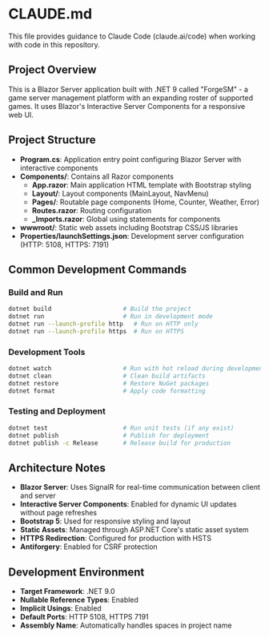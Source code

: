 # CLAUDE.md

This file provides guidance to Claude Code (claude.ai/code) when working with code in this repository.

## Project Overview

This is a Blazor Server application built with .NET 9 called "ForgeSM" - a game server management platform with an expanding roster of supported games. It uses Blazor's Interactive Server Components for a responsive web UI.

## Project Structure

- **Program.cs**: Application entry point configuring Blazor Server with interactive components
- **Components/**: Contains all Razor components
  - **App.razor**: Main application HTML template with Bootstrap styling
  - **Layout/**: Layout components (MainLayout, NavMenu)  
  - **Pages/**: Routable page components (Home, Counter, Weather, Error)
  - **Routes.razor**: Routing configuration
  - **_Imports.razor**: Global using statements for components
- **wwwroot/**: Static web assets including Bootstrap CSS/JS libraries
- **Properties/launchSettings.json**: Development server configuration (HTTP: 5108, HTTPS: 7191)

## Common Development Commands

### Build and Run
```bash
dotnet build                    # Build the project
dotnet run                      # Run in development mode
dotnet run --launch-profile http   # Run on HTTP only
dotnet run --launch-profile https  # Run on HTTPS
```

### Development Tools
```bash
dotnet watch                    # Run with hot reload during development
dotnet clean                    # Clean build artifacts
dotnet restore                  # Restore NuGet packages
dotnet format                   # Apply code formatting
```

### Testing and Deployment
```bash
dotnet test                     # Run unit tests (if any exist)
dotnet publish                  # Publish for deployment
dotnet publish -c Release       # Release build for production
```

## Architecture Notes

- **Blazor Server**: Uses SignalR for real-time communication between client and server
- **Interactive Server Components**: Enabled for dynamic UI updates without page refreshes
- **Bootstrap 5**: Used for responsive styling and layout
- **Static Assets**: Managed through ASP.NET Core's static asset system
- **HTTPS Redirection**: Configured for production with HSTS
- **Antiforgery**: Enabled for CSRF protection

## Development Environment

- **Target Framework**: .NET 9.0
- **Nullable Reference Types**: Enabled
- **Implicit Usings**: Enabled
- **Default Ports**: HTTP 5108, HTTPS 7191
- **Assembly Name**: Automatically handles spaces in project name